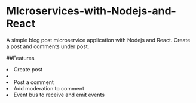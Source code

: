 # MIcroservices-with-Nodejs-and-React
A simple blog post microservice application with Nodejs and React. Create a post and comments under post.

##Features
<li>Create post<li>
<li>Post a comment</li>
<li>Add moderation to comment </li>
<li>Event bus to receive and emit events</li>
